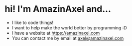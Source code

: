 # hi! I'm AmazinAxel and...
- I like to code things!
- I want to help make the world better by programming :D
- I have a website at https://amazinaxel.com
- You can contact me by email at axel@amazinaxel.com
